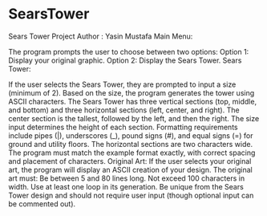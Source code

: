 # SearsTower
Sears Tower Project
Author : Yasin Mustafa
Main Menu:

The program prompts the user to choose between two options:
Option 1: Display your original graphic.
Option 2: Display the Sears Tower.
Sears Tower:

If the user selects the Sears Tower, they are prompted to input a size (minimum of 2). Based on the size, the program generates the tower using ASCII characters.
The Sears Tower has three vertical sections (top, middle, and bottom) and three horizontal sections (left, center, and right). The center section is the tallest, followed by the left, and then the right. The size input determines the height of each section.
Formatting requirements include pipes (|), underscores (_), pound signs (#), and equal signs (=) for ground and utility floors. The horizontal sections are two characters wide.
The program must match the example format exactly, with correct spacing and placement of characters.
Original Art:
If the user selects your original art, the program will display an ASCII creation of your design. The original art must:
Be between 5 and 80 lines long.
Not exceed 100 characters in width.
Use at least one loop in its generation.
Be unique from the Sears Tower design and should not require user input (though optional input can be commented out).



